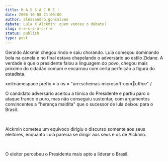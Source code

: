 ```yaml
---
title: M A S S A C R E !
date: 2006-10-08 21:00:00
author: alessandro.goncalves
debate: Lula X Alckmin: quem venceu o debate?
slug: m-a-s-s-a-c-r-e
status: publish 
type: post
---
```


Geraldo Alckmin chegou rindo e saiu chorando. Lula começou dominando bola na canela e no final estava chapelando o adversário ao estilo Zidane. A verdade é que o presidente falou a linguagem do povo, chegou mais próximo do cidadão comum e encarnou com certa perfeição a figura do estadista. 


xml:namespace prefix = o ns = "urn:schemas-microsoft-com:office:office" / 


O candidato adversário aceitou a tônica do Presidente e partiu paro o ataque franco e puro, mas não conseguiu sustentar, com argumentos convincentes a "herança maldita" que o sucessor de lula deixou para o Brasil.


 


Alckmin cometeu um equívoco dirigiu o discurso somente aos seus eleitores, enquanto Lula parecia se dirigir aos seus e os de Alckmin.


 


O eleitor percebeu o Presidente mais apto a liderar o Brasil. 



